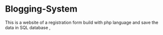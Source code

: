 # Blogging-System
This is a website of a registration form build with php language and save the data in SQL database , 
